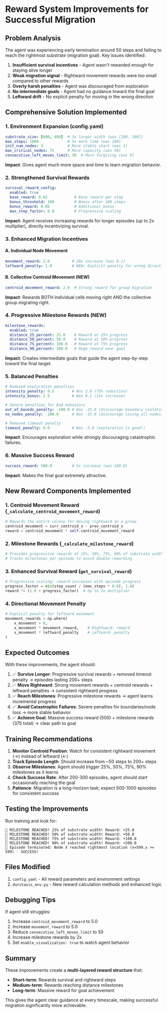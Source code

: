 # Reward System Improvements for Successful Migration

## Problem Analysis
The agent was experiencing early termination around 50 steps and failing to reach the rightmost substrate (migration goal). Key issues identified:
1. **Insufficient survival incentives** - Agent wasn't rewarded enough for staying alive longer
2. **Weak migration signal** - Rightward movement rewards were too small compared to other rewards
3. **Overly harsh penalties** - Agent was discouraged from exploration
4. **No intermediate goals** - Agent had no guidance toward the final goal
5. **Leftward drift** - No explicit penalty for moving in the wrong direction

## Comprehensive Solution Implemented

### 1. Environment Expansion (config.yaml)
```yaml
substrate_size: [600, 400]  # 3x larger width (was [200, 200])
max_steps: 1000             # 5x more time (was 200)
init_num_nodes: 3           # More stable start (was 1)
max_critical_nodes: 75      # More capacity (was 50)
consecutive_left_moves_limit: 30  # More forgiving (was 6)
```

**Impact**: Gives agent much more space and time to learn migration behavior.

### 2. Strengthened Survival Rewards
```yaml
survival_reward_config:
  enabled: true
  base_reward: 0.02            # Base reward per step
  bonus_threshold: 100         # Bonus after 100 steps
  bonus_reward: 0.05           # Additional bonus
  max_step_factor: 0.8         # Progressive scaling
```

**Impact**: Agent receives increasing rewards for longer episodes (up to 2x multiplier), directly incentivizing survival.

### 3. Enhanced Migration Incentives

#### A. Individual Node Movement
```yaml
movement_reward: 2.0          # 20x increase (was 0.1)
leftward_penalty: 1.0         # NEW: Explicit penalty for wrong direction
```

#### B. Collective Centroid Movement (NEW)
```yaml
centroid_movement_reward: 2.0  # Strong reward for group migration
```

**Impact**: Rewards BOTH individual cells moving right AND the collective group migrating right.

### 4. Progressive Milestone Rewards (NEW)
```yaml
milestone_rewards:
  enabled: true
  distance_25_percent: 25.0    # Reward at 25% progress
  distance_50_percent: 50.0    # Reward at 50% progress
  distance_75_percent: 100.0   # Reward at 75% progress
  distance_90_percent: 200.0   # Huge reward near goal
```

**Impact**: Creates intermediate goals that guide the agent step-by-step toward the final target.

### 5. Balanced Penalties
```yaml
# Reduced exploration penalties
intensity_penalty: 0.5        # Was 2.0 (75% reduction)
intensity_bonus: 1.5          # Was 0.1 (15x increase)

# Severe penalties for bad behaviors
out_of_bounds_penalty: -100.0 # Was -15.0 (discourage boundary violations)
no_nodes_penalty: -100.0      # Was -15.0 (discourage losing all nodes)

# Removed timeout penalty
timeout_penalty: 0.0          # Was -5.0 (exploration is good!)
```

**Impact**: Encourages exploration while strongly discouraging catastrophic failures.

### 6. Massive Success Reward
```yaml
success_reward: 500.0         # 5x increase (was 100.0)
```

**Impact**: Makes the final goal extremely attractive.

## New Reward Components Implemented

### 1. Centroid Movement Reward (`_calculate_centroid_movement_reward`)
```python
# Rewards the entire colony for moving rightward as a group
centroid_movement = curr_centroid_x - prev_centroid_x
reward = centroid_movement * self.centroid_movement_reward
```

### 2. Milestone Rewards (`_calculate_milestone_reward`)
```python
# Provides progressive rewards at 25%, 50%, 75%, 90% of substrate width
# Tracks milestones per episode to avoid double-rewarding
```

### 3. Enhanced Survival Reward (`get_survival_reward`)
```python
# Progressive scaling: reward increases with episode progress
progress_factor = min(step_count / (max_steps * 0.8), 1.0)
reward *= (1.0 + progress_factor)  # Up to 2x multiplier
```

### 4. Directional Movement Penalty
```python
# Explicit penalty for leftward movement
movement_rewards = np.where(
    x_movement > 0,
    x_movement * movement_reward,    # Rightward: reward
    x_movement * leftward_penalty    # Leftward: penalty
)
```

## Expected Outcomes

With these improvements, the agent should:

1. ✅ **Survive Longer**: Progressive survival rewards + removed timeout penalty → episodes lasting 200+ steps
2. ✅ **Move Rightward**: Strong movement rewards + centroid rewards + leftward penalties → consistent rightward progress
3. ✅ **Reach Milestones**: Progressive milestone rewards → agent learns incremental progress
4. ✅ **Avoid Catastrophic Failures**: Severe penalties for boundaries/node loss → more stable behavior
5. ✅ **Achieve Goal**: Massive success reward (500) + milestone rewards (375 total) → clear path to goal

## Training Recommendations

1. **Monitor Centroid Position**: Watch for consistent rightward movement (→) instead of leftward (←)
2. **Track Episode Length**: Should increase from ~50 steps to 200+ steps
3. **Observe Milestones**: Agent should trigger 25%, 50%, 75%, 90% milestones as it learns
4. **Check Success Rate**: After 200-300 episodes, agent should start occasionally reaching the goal
5. **Patience**: Migration is a long-horizon task; expect 500-1000 episodes for consistent success

## Testing the Improvements

Run training and look for:
```
🎯 MILESTONE REACHED! 25% of substrate width! Reward: +25.0
🎯 MILESTONE REACHED! 50% of substrate width! Reward: +50.0
🎯 MILESTONE REACHED! 75% of substrate width! Reward: +100.0
🎯 MILESTONE REACHED! 90% of substrate width! Reward: +200.0
🎯 Episode terminated: Node X reached rightmost location (x=599.x >= 599) - SUCCESS!
```

## Files Modified

1. `config.yaml` - All reward parameters and environment settings
2. `durotaxis_env.py` - New reward calculation methods and enhanced logic

## Debugging Tips

If agent still struggles:
1. Increase `centroid_movement_reward` to 5.0
2. Increase `movement_reward` to 5.0
3. Reduce `consecutive_left_moves_limit` to 50
4. Increase milestone rewards by 2x
5. Set `enable_visualization: true` to watch agent behavior

## Summary

These improvements create a **multi-layered reward structure** that:
- **Short-term**: Rewards survival and rightward steps
- **Medium-term**: Rewards reaching distance milestones
- **Long-term**: Massive reward for goal achievement

This gives the agent clear guidance at every timescale, making successful migration significantly more achievable.
